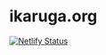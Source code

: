 # ikaruga.org

[![Netlify Status](https://api.netlify.com/api/v1/badges/aab414b1-d38c-4583-be7e-a5610822cd08/deploy-status)](https://app.netlify.com/sites/eager-agnesi-5abfde/deploys)
